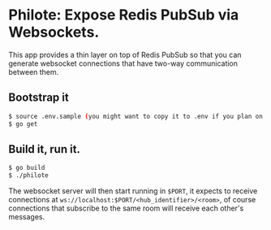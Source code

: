 # Philote: Expose Redis PubSub via Websockets.

This app provides a thin layer on top of Redis PubSub so that you can generate websocket connections that have two-way communication between them.


## Bootstrap it

```bash
$ source .env.sample (you might want to copy it to .env if you plan on changing the settings)
$ go get
```

## Build it, run it.

```bash
$ go build
$ ./philote
```

The websocket server will then start running in `$PORT`, it expects to receive connections at  `ws://localhost:$PORT/<hub_identifier>/<room>`, of course connections that subscribe to the same room will receive each other's messages.
